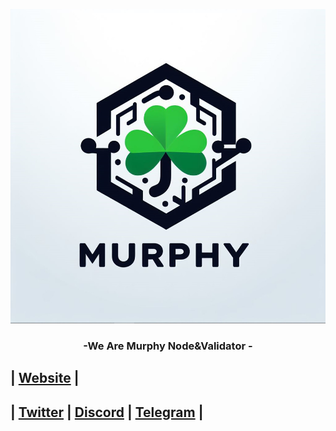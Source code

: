 <div align="center">

![logo](https://github.com/Murphy-luckycreator/Murphy-luckycreator/blob/main/z4800688864239_1b23661a7312060f8f7c80964da40137.jpg)


### <div align="center">-We Are Murphy Node&Validator -</div>  

</div> 

## | [Website]() |
## | [Twitter]() | [Discord]() | [Telegram]() | 

</div>
